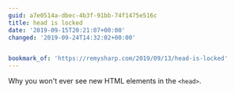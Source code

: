 ```yaml
---
guid: a7e0514a-dbec-4b3f-91bb-74f1475e516c
title: head is locked
date: '2019-09-15T20:21:07+00:00'
changed: '2019-09-24T14:32:02+00:00'


bookmark_of: 'https://remysharp.com/2019/09/13/head-is-locked'
---
```


Why you won't ever see new HTML elements in the `<head>`.

